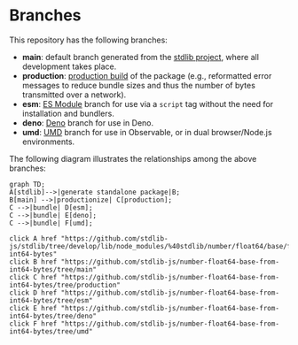<!--

@license Apache-2.0

Copyright (c) 2022 The Stdlib Authors.

Licensed under the Apache License, Version 2.0 (the "License");
you may not use this file except in compliance with the License.
You may obtain a copy of the License at

    http://www.apache.org/licenses/LICENSE-2.0

Unless required by applicable law or agreed to in writing, software
distributed under the License is distributed on an "AS IS" BASIS,
WITHOUT WARRANTIES OR CONDITIONS OF ANY KIND, either express or implied.
See the License for the specific language governing permissions and
limitations under the License.

-->

# Branches

This repository has the following branches:

-   **main**: default branch generated from the [stdlib project][stdlib-url], where all development takes place.
-   **production**: [production build][production-url] of the package (e.g., reformatted error messages to reduce bundle sizes and thus the number of bytes transmitted over a network).
-   **esm**: [ES Module][esm-url] branch for use via a `script` tag without the need for installation and bundlers.
-   **deno**: [Deno][deno-url] branch for use in Deno.
-   **umd**: [UMD][umd-url] branch for use in Observable, or in dual browser/Node.js environments.

The following diagram illustrates the relationships among the above branches:

```mermaid
graph TD;
A[stdlib]-->|generate standalone package|B;
B[main] -->|productionize| C[production];
C -->|bundle| D[esm];
C -->|bundle| E[deno];
C -->|bundle| F[umd];

click A href "https://github.com/stdlib-js/stdlib/tree/develop/lib/node_modules/%40stdlib/number/float64/base/from-int64-bytes"
click B href "https://github.com/stdlib-js/number-float64-base-from-int64-bytes/tree/main"
click C href "https://github.com/stdlib-js/number-float64-base-from-int64-bytes/tree/production"
click D href "https://github.com/stdlib-js/number-float64-base-from-int64-bytes/tree/esm"
click E href "https://github.com/stdlib-js/number-float64-base-from-int64-bytes/tree/deno"
click F href "https://github.com/stdlib-js/number-float64-base-from-int64-bytes/tree/umd"
```

[stdlib-url]: https://github.com/stdlib-js/stdlib/tree/develop/lib/node_modules/%40stdlib/number/float64/base/from-int64-bytes
[production-url]: https://github.com/stdlib-js/number-float64-base-from-int64-bytes/tree/production
[deno-url]: https://github.com/stdlib-js/number-float64-base-from-int64-bytes/tree/deno
[umd-url]: https://github.com/stdlib-js/number-float64-base-from-int64-bytes/tree/umd
[esm-url]: https://github.com/stdlib-js/number-float64-base-from-int64-bytes/tree/esm
